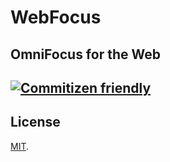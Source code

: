 # WebFocus
## OmniFocus for the Web
[//]: # "TODO: Travis/License/etc."
[![Commitizen friendly](https://img.shields.io/badge/commitizen-friendly-brightgreen.svg)](http://commitizen.github.io/cz-cli/)
---

## License

[MIT](http://ariporad.mit-license.org).
